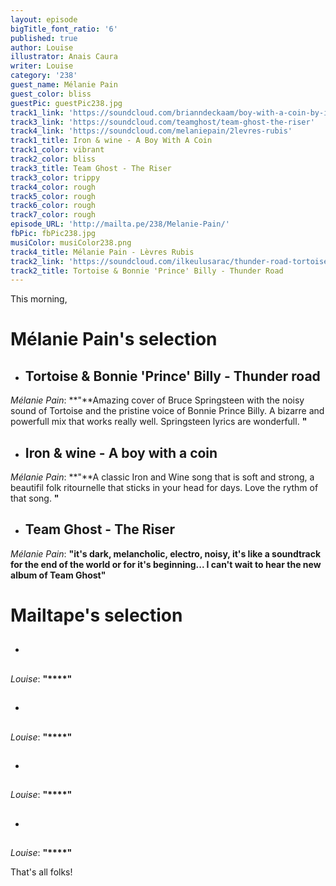 ```yaml
---
layout: episode
bigTitle_font_ratio: '6'
published: true
author: Louise
illustrator: Anais Caura
writer: Louise
category: '238'
guest_name: Mélanie Pain
guest_color: bliss
guestPic: guestPic238.jpg
track1_link: 'https://soundcloud.com/brianndeckaam/boy-with-a-coin-by-iron-and'
track3_link: 'https://soundcloud.com/teamghost/team-ghost-the-riser'
track4_link: 'https://soundcloud.com/melaniepain/2levres-rubis'
track1_title: Iron & wine - A Boy With A Coin
track1_color: vibrant
track2_color: bliss
track3_title: Team Ghost - The Riser
track3_color: trippy
track4_color: rough
track5_color: rough
track6_color: rough
track7_color: rough
episode_URL: 'http://mailta.pe/238/Melanie-Pain/'
fbPic: fbPic238.jpg
musiColor: musiColor238.png
track4_title: Mélanie Pain - Lèvres Rubis
track2_link: 'https://soundcloud.com/ilkeulusarac/thunder-road-tortoise-and'
track2_title: Tortoise & Bonnie 'Prince' Billy - Thunder Road
---
```

<p id="introduction">This morning,</p>


# **Mélanie Pain's selection**

+ ## Tortoise & Bonnie 'Prince' Billy - Thunder road
_Mélanie Pain_: **"**Amazing cover of  Bruce Springsteen with the noisy sound of Tortoise and the pristine voice of  Bonnie Prince Billy. A bizarre and powerfull mix that works really well. Springsteen lyrics are wonderfull. **"**

+ ## Iron & wine - A boy with a coin
_Mélanie Pain_: **"**A classic Iron and Wine song that is soft and strong, a beautifil folk ritournelle that sticks in your head for days. Love the rythm of that song. 
**"**

+ ## Team Ghost - The Riser
_Mélanie Pain_: **"**it's dark, melancholic, electro, noisy, it's like a soundtrack for the end of the world or for it's beginning... I can't wait to hear the new album of Team Ghost**"**

# **Mailtape's selection**

+ ## 
_Louise_: **"****"**

+ ## 
_Louise_: **"****"**

+ ## 
_Louise_: **"****"**

+ ## 
_Louise_: **"****"**

<p id="outroduction">That's all folks!</p>

